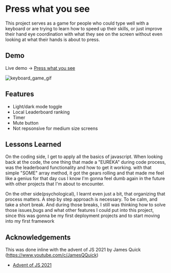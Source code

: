 
# Press what you see

This project serves as a game for people who could type well with a keyboard or are trying to learn 
how to speed up their skills, or just improve their hand eye coordination with what they see on the screen without
even looking at what their hands is about to press.




## Demo

Live demo -> [Press what you see](press-what-you-see.vercel.app)

![keyboard_game_gif](https://media.giphy.com/media/PI0IxFkVdeCy1FTu86/giphy.gif)
## Features

- Light/dark mode toggle
- Local Leaderboard ranking
- Timer
- Mute button
- Not repsonsive for medium size screens


## Lessons Learned

On the coding side, I get to apply all the basics of javascript.
When looking back at the code, the one thing that made a "EUREKA"
during code process, was the leaderboard functionality and how to get it working.
with that simple "SOME" array method, it got the gears rolling and that made me
feel like a genius for that day cus I know I'm gonna feel dumb again in the future with
other projects that I'm about to encounter.

On the other side(psychological), I learnt even just a bit,
that organizing that process matters. A step by step approach is
necessary. To be calm, and take a short break. And during those breaks,
I still was thinking how to solve those issues,bugs and what other features
I could put into this project, since this was gonna be my first deployment projects
and to start moving into my first framework
## Acknowledgements

This was done inline with the advent of JS 2021 by James Quick (https://www.youtube.com/c/JamesQQuick)

 - [Advent of JS 2021](https://www.adventofjs.com/)

